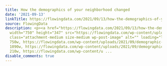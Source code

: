 ```yaml
---
title: How the demographics of your neighborhood changed
date: '2021-09-13'
linkTitle: https://flowingdata.com/2021/09/13/how-the-demographics-of-your-neighborhood-changed/
source: FlowingData
description: <p><a href="https://flowingdata.com/2021/09/13/how-the-demographics-of-your-neighborhood-changed/"><img
  width="750" height="347" src="https://flowingdata.com/wp-content/uploads/2021/09/demographic-change-750x347.png"
  class="attachment-medium size-medium wp-post-image" alt="" loading="lazy" srcset="https://flowingdata.com/wp-content/uploads/2021/09/demographic-change-750x347.png
  750w, https://flowingdata.com/wp-content/uploads/2021/09/demographic-change-1090x504.png
  1090w, https://flowingdata.com/wp-content/uploads/2021/09/demographic-change-210x97.png
  210w, https://flowingdata.com/wp-content/u ...
disable_comments: true
---
```

<p><a href="https://flowingdata.com/2021/09/13/how-the-demographics-of-your-neighborhood-changed/"><img width="750" height="347" src="https://flowingdata.com/wp-content/uploads/2021/09/demographic-change-750x347.png" class="attachment-medium size-medium wp-post-image" alt="" loading="lazy" srcset="https://flowingdata.com/wp-content/uploads/2021/09/demographic-change-750x347.png 750w, https://flowingdata.com/wp-content/uploads/2021/09/demographic-change-1090x504.png 1090w, https://flowingdata.com/wp-content/uploads/2021/09/demographic-change-210x97.png 210w, https://flowingdata.com/wp-content/u ...